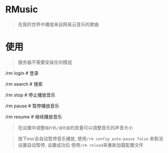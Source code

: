 # RMusic

> 在我的世界中播放来自网易云音乐的歌曲

# 使用

> 服务器不需要安装任何模组

/rm login # 登录

/rm search # 搜索

/rm stop # 停止播放音乐

/rm pause # 暂停播放音乐

/rm resume # 继续播放音乐

> 在设置中调整`唱片机/音符盒`的音量可以调整音乐的声音大小

> 按下esc会自动暂停音乐播放, 使用`/rm config auto-pause false` 来取消设置自动暂停, 设置成功后
> 使用`/rm reload`来重新加载配置文件

